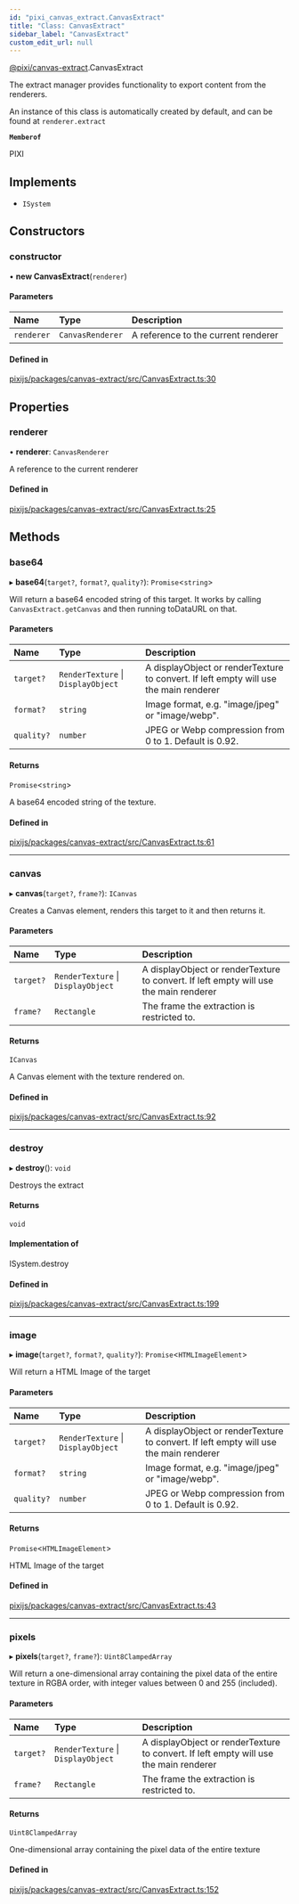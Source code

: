 ```yaml
---
id: "pixi_canvas_extract.CanvasExtract"
title: "Class: CanvasExtract"
sidebar_label: "CanvasExtract"
custom_edit_url: null
---
```


[@pixi/canvas-extract](../modules/pixi_canvas_extract.md).CanvasExtract

The extract manager provides functionality to export content from the renderers.

An instance of this class is automatically created by default, and can be found at `renderer.extract`

**`Memberof`**

PIXI

## Implements

- `ISystem`

## Constructors

### constructor

• **new CanvasExtract**(`renderer`)

#### Parameters

| Name | Type | Description |
| :------ | :------ | :------ |
| `renderer` | `CanvasRenderer` | A reference to the current renderer |

#### Defined in

[pixijs/packages/canvas-extract/src/CanvasExtract.ts:30](https://github.com/pixijs/pixijs/blob/2194fe5c5/packages/canvas-extract/src/CanvasExtract.ts#L30)

## Properties

### renderer

• **renderer**: `CanvasRenderer`

A reference to the current renderer

#### Defined in

[pixijs/packages/canvas-extract/src/CanvasExtract.ts:25](https://github.com/pixijs/pixijs/blob/2194fe5c5/packages/canvas-extract/src/CanvasExtract.ts#L25)

## Methods

### base64

▸ **base64**(`target?`, `format?`, `quality?`): `Promise`<`string`\>

Will return a base64 encoded string of this target. It works by calling
 `CanvasExtract.getCanvas` and then running toDataURL on that.

#### Parameters

| Name | Type | Description |
| :------ | :------ | :------ |
| `target?` | `RenderTexture` \| `DisplayObject` | A displayObject or renderTexture to convert. If left empty will use the main renderer |
| `format?` | `string` | Image format, e.g. "image/jpeg" or "image/webp". |
| `quality?` | `number` | JPEG or Webp compression from 0 to 1. Default is 0.92. |

#### Returns

`Promise`<`string`\>

A base64 encoded string of the texture.

#### Defined in

[pixijs/packages/canvas-extract/src/CanvasExtract.ts:61](https://github.com/pixijs/pixijs/blob/2194fe5c5/packages/canvas-extract/src/CanvasExtract.ts#L61)

___

### canvas

▸ **canvas**(`target?`, `frame?`): `ICanvas`

Creates a Canvas element, renders this target to it and then returns it.

#### Parameters

| Name | Type | Description |
| :------ | :------ | :------ |
| `target?` | `RenderTexture` \| `DisplayObject` | A displayObject or renderTexture to convert. If left empty will use the main renderer |
| `frame?` | `Rectangle` | The frame the extraction is restricted to. |

#### Returns

`ICanvas`

A Canvas element with the texture rendered on.

#### Defined in

[pixijs/packages/canvas-extract/src/CanvasExtract.ts:92](https://github.com/pixijs/pixijs/blob/2194fe5c5/packages/canvas-extract/src/CanvasExtract.ts#L92)

___

### destroy

▸ **destroy**(): `void`

Destroys the extract

#### Returns

`void`

#### Implementation of

ISystem.destroy

#### Defined in

[pixijs/packages/canvas-extract/src/CanvasExtract.ts:199](https://github.com/pixijs/pixijs/blob/2194fe5c5/packages/canvas-extract/src/CanvasExtract.ts#L199)

___

### image

▸ **image**(`target?`, `format?`, `quality?`): `Promise`<`HTMLImageElement`\>

Will return a HTML Image of the target

#### Parameters

| Name | Type | Description |
| :------ | :------ | :------ |
| `target?` | `RenderTexture` \| `DisplayObject` | A displayObject or renderTexture to convert. If left empty will use the main renderer |
| `format?` | `string` | Image format, e.g. "image/jpeg" or "image/webp". |
| `quality?` | `number` | JPEG or Webp compression from 0 to 1. Default is 0.92. |

#### Returns

`Promise`<`HTMLImageElement`\>

HTML Image of the target

#### Defined in

[pixijs/packages/canvas-extract/src/CanvasExtract.ts:43](https://github.com/pixijs/pixijs/blob/2194fe5c5/packages/canvas-extract/src/CanvasExtract.ts#L43)

___

### pixels

▸ **pixels**(`target?`, `frame?`): `Uint8ClampedArray`

Will return a one-dimensional array containing the pixel data of the entire texture in RGBA
order, with integer values between 0 and 255 (included).

#### Parameters

| Name | Type | Description |
| :------ | :------ | :------ |
| `target?` | `RenderTexture` \| `DisplayObject` | A displayObject or renderTexture to convert. If left empty will use the main renderer |
| `frame?` | `Rectangle` | The frame the extraction is restricted to. |

#### Returns

`Uint8ClampedArray`

One-dimensional array containing the pixel data of the entire texture

#### Defined in

[pixijs/packages/canvas-extract/src/CanvasExtract.ts:152](https://github.com/pixijs/pixijs/blob/2194fe5c5/packages/canvas-extract/src/CanvasExtract.ts#L152)
